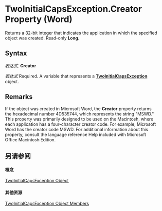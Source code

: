 
# TwoInitialCapsException.Creator Property (Word)

Returns a 32-bit integer that indicates the application in which the specified object was created. Read-only  **Long**.


## Syntax

 _表达式_. **Creator**

 _表达式_ Required. A variable that represents a **[TwoInitialCapsException](48e89297-4137-960b-a92a-2a70929e298a.md)** object.


## Remarks

If the object was created in Microsoft Word, the  **Creator** property returns the hexadecimal number 4D535744, which represents the string "MSWD." This property was primarily designed to be used on the Macintosh, where each application has a four-character creator code. For example, Microsoft Word has the creator code MSWD. For additional information about this property, consult the language reference Help included with Microsoft Office Macintosh Edition.


## 另请参阅


#### 概念


[TwoInitialCapsException Object](48e89297-4137-960b-a92a-2a70929e298a.md)
#### 其他资源


[TwoInitialCapsException Object Members](http://msdn.microsoft.com/library/15e10c9b-0980-8cd3-5d95-be27b6763fd3%28Office.15%29.aspx)
